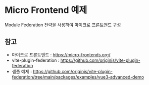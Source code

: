 <h1>Micro Frontend 예제</h1>
Module Federation 전략을 사용하여 마이크로 프론트앤드 구성

<h2>참고</h2>

  * 마이크로 프론트엔드 : https://micro-frontends.org/
  * vite-plugin-federation : https://github.com/originjs/vite-plugin-federation
  * 샘플 예제 : https://github.com/originjs/vite-plugin-federation/tree/main/packages/examples/vue3-advanced-demo

